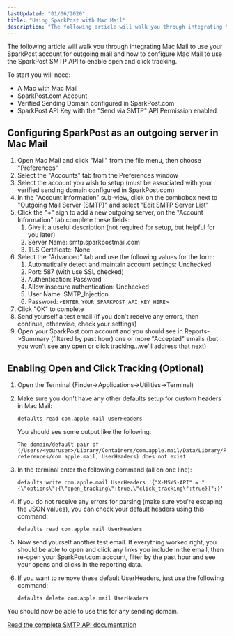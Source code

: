 ```yaml
---
lastUpdated: "01/06/2020"
title: "Using SparkPost with Mac Mail"
description: "The following article will walk you through integrating Mac Mail to use your Spark Post account for outgoing mail and how to configure Mac Mail to use the Spark Post SMTP API to enable open and click tracking To start you will need A Mac with Mac Mail Spark Post..."
---
```


The following article will walk you through integrating Mac Mail to use your SparkPost account for outgoing mail and how to configure Mac Mail to use the SparkPost SMTP API to enable open and click tracking.

To start you will need:

* A Mac with Mac Mail
* SparkPost.com Account
* Verified Sending Domain configured in SparkPost.com
* SparkPost API Key with the "Send via SMTP" API Permission enabled

## Configuring SparkPost as an outgoing server in Mac Mail

1. Open Mac Mail and click "Mail" from the file menu, then choose "Preferences"
1. Select the "Accounts" tab from the Preferences window
1. Select the account you wish to setup (must be associated with your verified sending domain configured in SparkPost.com)
1. In the "Account Information" sub-view, click on the combobox next to "Outgoing Mail Server (SMTP)" and select "Edit SMTP Server List"
1. Click the "+" sign to add a new outgoing server, on the "Account Information" tab complete these fields:
    1. Give it a useful description (not required for setup, but helpful for you later)
    1. Server Name: smtp.sparkpostmail.com
    1. TLS Certificate: None
1. Select the "Advanced" tab and use the following values for the form:
    1. Automatically detect and maintain account settings: Unchecked
    1. Port: 587 (with use SSL checked)
    1. Authentication: Password
    1. Allow insecure authentication: Unchecked
    1. User Name: SMTP_Injection
    1. Password: `<ENTER_YOUR_SPARKPOST_API_KEY_HERE>`
1. Click "OK" to complete
1. Send yourself a test email (if you don't receive any errors, then continue, otherwise, check your settings)
1. Open your SparkPost.com account and you should see in Reports->Summary (filtered by past hour) one or more "Accepted" emails (but you won't see any open or click tracking...we'll address that next)

## Enabling Open and Click Tracking (Optional)

1. Open the Terminal (Finder->Applications->Utilities->Terminal)

1. Make sure you don't have any other defaults setup for custom headers in Mac Mail:

    `​defaults read com.apple.mail UserHeaders`

    You should see some output like the following:

    `The domain/default pair of (/Users/<youruser>/Library/Containers/com.apple.mail/Data/Library/Preferences/com.apple.mail, UserHeaders) does not exist`
1. In the terminal enter the following command (all on one line):

    `​defaults write com.apple.mail UserHeaders '{"X-MSYS-API" = "{\"options\":{\"open_tracking\":true,\"click_tracking\":true}}";}'`

1. If you do not receive any errors for parsing (make sure you're escaping the JSON values), you can check your default headers using this command:

    `​defaults read com.apple.mail UserHeaders`

1. Now send yourself another test email. If everything worked right, you should be able to open and click any links you include in the email, then re-open your SparkPost.com account, filter by the past hour and see your opens and clicks in the reporting data.

1. If you want to remove these default UserHeaders, just use the following command:

    `defaults delete com.apple.mail UserHeaders`

You should now be able to use this for any sending domain.

[Read the complete SMTP API documentation](https://www.sparkpost.com/api#/reference/smtp-api)
